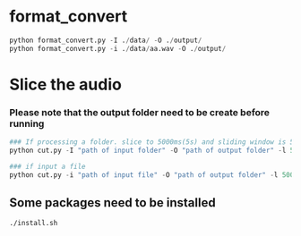 # format_convert


~~~python
python format_convert.py -I ./data/ -O ./output/
python format_convert.py -i ./data/aa.wav -O ./output/
~~~

# Slice the audio
### Please note that the output folder need to be create before running
~~~python
### If processing a folder. slice to 5000ms(5s) and sliding window is 5000ms(5s)
python cut.py -I "path of input folder" -O "path of output folder" -l 5000 -w 5000

### if input a file
python cut.py -i "path of input file" -O "path of output folder" -l 5000 -w 5000
~~~


## Some packages need to be installed

~~~bash
./install.sh
~~~
